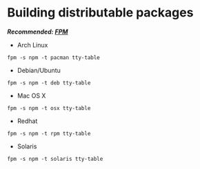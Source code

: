# Building distributable packages

***Recommended: [FPM](https://github.com/jordansissel/fpm)***

- Arch Linux

```
fpm -s npm -t pacman tty-table
```

- Debian/Ubuntu

```
fpm -s npm -t deb tty-table
```

- Mac OS X

```
fpm -s npm -t osx tty-table
```

- Redhat

```
fpm -s npm -t rpm tty-table
```

- Solaris

```
fpm -s npm -t solaris tty-table
```


